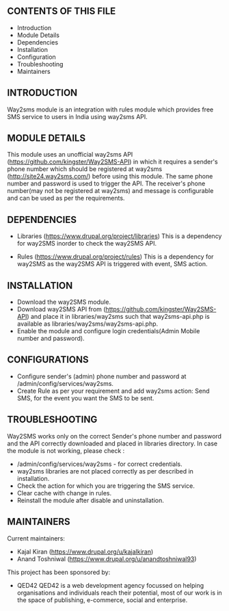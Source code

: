 CONTENTS OF THIS FILE
---------------------

 * Introduction
 * Module Details
 * Dependencies
 * Installation
 * Configuration
 * Troubleshooting
 * Maintainers


INTRODUCTION
------------

Way2sms module is an integration with rules module which provides free SMS
service to users in India using way2sms API.

MODULE DETAILS
--------------

This module uses an unofficial way2sms API
(https://github.com/kingster/Way2SMS-API) in which it requires a sender's
phone number which should be registered at way2sms
(http://site24.way2sms.com/) before using this module.
The same phone number and password is used to trigger the API. The
receiver's phone number(may not be registered at way2sms) and message
is configurable and can be used as per the requirements.

DEPENDENCIES
------------

* Libraries (https://www.drupal.org/project/libraries)
  This is a dependency for way2SMS inorder to check the way2SMS API.

* Rules (https://www.drupal.org/project/rules)
  This is a dependency for way2SMS as the way2SMS API is triggered with
  event, SMS action.

INSTALLATION
-------------

* Download the way2SMS module.
* Download way2SMS API from (https://github.com/kingster/Way2SMS-API)
  and place it in libraries/way2sms
  such that way2sms-api.php is available as
  libraries/way2sms/way2sms-api.php.
* Enable the module and configure login credentials(Admin Mobile number
  and password).

CONFIGURATIONS
--------------
* Configure sender's (admin) phone number and password at
  /admin/config/services/way2sms.
* Create Rule as per your requirement and add way2sms action:
  Send SMS, for the event you want the SMS to be sent.

TROUBLESHOOTING
---------------

Way2SMS works only on the correct Sender's phone number and password and
the API correctly downloaded and placed in libraries directory.
In case the module is not working, please check :
* /admin/config/services/way2sms - for correct credentials.
* way2sms libraries are not placed correctly as per described in installation.
* Check the action for which you are triggering the SMS service.
* Clear cache with change in rules.
* Reinstall the module after disable and uninstallation.

MAINTAINERS
-----------

Current maintainers:

 * Kajal Kiran (https://www.drupal.org/u/kajalkiran)
 * Anand Toshniwal (https://www.drupal.org/u/anandtoshniwal93)

This project has been sponsored by:
 * QED42
  QED42 is a web development agency focussed on helping organisations and
  individuals reach their potential, most of our work is in the space of
  publishing, e-commerce, social and enterprise.
